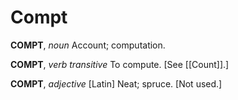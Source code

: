# Compt

**COMPT**, _noun_ Account; computation.

**COMPT**, _verb transitive_ To compute. \[See [[Count]].\]

**COMPT**, _adjective_ \[Latin\] Neat; spruce. \[Not used.\]